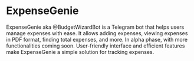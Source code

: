 # ExpenseGenie
ExpenseGenie aka @BudgetWizardBot is a Telegram bot that helps users manage expenses with ease. It allows adding expenses, viewing expenses in PDF format, finding total expenses, and more. In alpha phase, with more functionalities coming soon. User-friendly interface and efficient features make ExpenseGenie a simple solution for tracking expenses.

